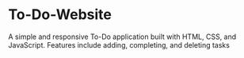 # To-Do-Website
A simple and responsive To-Do application built with HTML, CSS, and JavaScript. Features include adding, completing, and deleting tasks
